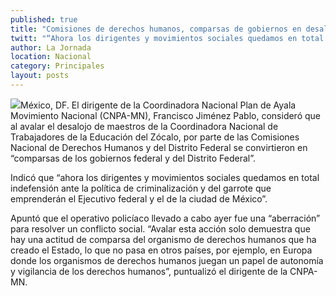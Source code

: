 ```yaml
---
published: true
title: "Comisiones de derechos humanos, comparsas de gobiernos en desalojo: ONG"
twitt: "“Ahora los dirigentes y movimientos sociales quedamos en total indefensión ante la política de criminalización y del garrote que emprenderá el Ejecutivo federal y el de la ciudad de México”, señala"
author: La Jornada
location: Nacional
category: Principales
layout: posts
---
```


![](http://i.imgur.com/Y7MDMXRm.jpg)México, DF. El dirigente de la Coordinadora Nacional Plan de Ayala Movimiento Nacional (CNPA-MN), Francisco Jiménez Pablo, consideró que al avalar el desalojo de maestros de la Coordinadora Nacional de Trabajadores de la Educación del Zócalo, por parte de las Comisiones Nacional de Derechos Humanos y del Distrito Federal se convirtieron en “comparsas de los gobiernos federal y del Distrito Federal”.

Indicó que “ahora los dirigentes y movimientos sociales quedamos en total indefensión ante la política de criminalización y del garrote que emprenderán el Ejecutivo federal y el de la ciudad de México”.

Apuntó que el operativo policíaco llevado a cabo ayer fue una “aberración” para resolver un conflicto social. “Avalar esta acción solo demuestra que hay una actitud de comparsa del organismo de derechos humanos que ha creado el Estado, lo que no pasa en otros países, por ejemplo, en Europa donde los organismos de derechos humanos juegan un papel de autonomía y vigilancia de los derechos humanos”, puntualizó el dirigente de la CNPA-MN.
